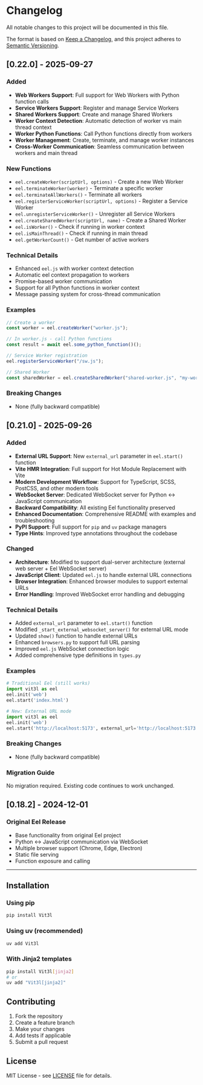 # Changelog

All notable changes to this project will be documented in this file.

The format is based on [Keep a Changelog](https://keepachangelog.com/en/1.0.0/),
and this project adheres to [Semantic Versioning](https://semver.org/spec/v2.0.0.html).

## [0.22.0] - 2025-09-27

### Added

- **Web Workers Support**: Full support for Web Workers with Python function calls
- **Service Workers Support**: Register and manage Service Workers
- **Shared Workers Support**: Create and manage Shared Workers
- **Worker Context Detection**: Automatic detection of worker vs main thread context
- **Worker Python Functions**: Call Python functions directly from workers
- **Worker Management**: Create, terminate, and manage worker instances
- **Cross-Worker Communication**: Seamless communication between workers and main thread

### New Functions

- `eel.createWorker(scriptUrl, options)` - Create a new Web Worker
- `eel.terminateWorker(worker)` - Terminate a specific worker
- `eel.terminateAllWorkers()` - Terminate all workers
- `eel.registerServiceWorker(scriptUrl, options)` - Register a Service Worker
- `eel.unregisterServiceWorker()` - Unregister all Service Workers
- `eel.createSharedWorker(scriptUrl, name)` - Create a Shared Worker
- `eel.isWorker()` - Check if running in worker context
- `eel.isMainThread()` - Check if running in main thread
- `eel.getWorkerCount()` - Get number of active workers

### Technical Details

- Enhanced `eel.js` with worker context detection
- Automatic eel context propagation to workers
- Promise-based worker communication
- Support for all Python functions in worker context
- Message passing system for cross-thread communication

### Examples

```javascript
// Create a worker
const worker = eel.createWorker("worker.js");

// In worker.js - call Python functions
const result = await eel.some_python_function()();

// Service Worker registration
eel.registerServiceWorker("/sw.js");

// Shared Worker
const sharedWorker = eel.createSharedWorker("shared-worker.js", "my-worker");
```

### Breaking Changes

- None (fully backward compatible)

## [0.21.0] - 2025-09-26

### Added

- **External URL Support**: New `external_url` parameter in `eel.start()` function
- **Vite HMR Integration**: Full support for Hot Module Replacement with Vite
- **Modern Development Workflow**: Support for TypeScript, SCSS, PostCSS, and other modern tools
- **WebSocket Server**: Dedicated WebSocket server for Python ↔ JavaScript communication
- **Backward Compatibility**: All existing Eel functionality preserved
- **Enhanced Documentation**: Comprehensive README with examples and troubleshooting
- **PyPI Support**: Full support for `pip` and `uv` package managers
- **Type Hints**: Improved type annotations throughout the codebase

### Changed

- **Architecture**: Modified to support dual-server architecture (external web server + Eel WebSocket server)
- **JavaScript Client**: Updated `eel.js` to handle external URL connections
- **Browser Integration**: Enhanced browser modules to support external URLs
- **Error Handling**: Improved WebSocket error handling and debugging

### Technical Details

- Added `external_url` parameter to `eel.start()` function
- Modified `_start_external_websocket_server()` for external URL mode
- Updated `show()` function to handle external URLs
- Enhanced `browsers.py` to support full URL parsing
- Improved `eel.js` WebSocket connection logic
- Added comprehensive type definitions in `types.py`

### Examples

```python
# Traditional Eel (still works)
import vit3l as eel
eel.init('web')
eel.start('index.html')

# New: External URL mode
import vit3l as eel
eel.init('web')
eel.start('http://localhost:5173', external_url='http://localhost:5173')
```

### Breaking Changes

- None (fully backward compatible)

### Migration Guide

No migration required. Existing code continues to work unchanged.

## [0.18.2] - 2024-12-01

### Original Eel Release

- Base functionality from original Eel project
- Python ↔ JavaScript communication via WebSocket
- Multiple browser support (Chrome, Edge, Electron)
- Static file serving
- Function exposure and calling

---

## Installation

### Using pip

```bash
pip install Vit3l
```

### Using uv (recommended)

```bash
uv add Vit3l
```

### With Jinja2 templates

```bash
pip install Vit3l[jinja2]
# or
uv add "Vit3l[jinja2]"
```

## Contributing

1. Fork the repository
2. Create a feature branch
3. Make your changes
4. Add tests if applicable
5. Submit a pull request

## License

MIT License - see [LICENSE](LICENSE) file for details.
